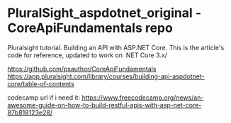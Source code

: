 # PluralSight_aspdotnet_original - CoreApiFundamentals repo
Pluralsight tutorial. Building an API with ASP.NET Core. 
This is the article's code for reference, updated to work on .NET Core 3.x/

https://github.com/psauthor/CoreApiFundamentals
https://app.pluralsight.com/library/courses/building-api-aspdotnet-core/table-of-contents

codecamp url if i need it:
https://www.freecodecamp.org/news/an-awesome-guide-on-how-to-build-restful-apis-with-asp-net-core-87b818123e28/
